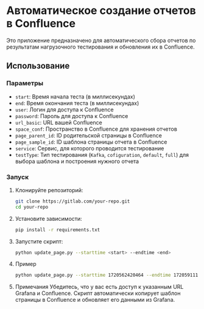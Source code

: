 # Автоматическое создание отчетов в Confluence

Это приложение предназначено для автоматического сбора отчетов по результатам нагрузочного тестирования и обновления их в Confluence.

## Использование

### Параметры

- `start`: Время начала теста (в миллисекундах)
- `end`: Время окончания теста (в миллисекундах)
- `user`: Логин для доступа к Confluence
- `password`: Пароль для доступа к Confluence
- `url_basic`: URL вашей Confluence
- `space_conf`: Пространство в Confluence для хранения отчетов
- `page_parent_id`: ID родительской страницы в Confluence
- `page_sample_id`: ID шаблона страницы отчета в Confluence
- `service`: Сервис, для которого проводится тестирование
- `testType`: Тип тестирования (`Kafka`, `cofiguration`, `default`, `full`) для выбора шаблона и построения нужного отчета

### Запуск

1. Клонируйте репозиторий:
   ```sh
   git clone https://gitlab.com/your-repo.git
   cd your-repo

2. Установите зависимости:
   ```sh
   pip install -r requirements.txt

3. Запустите скрипт:
   ```sh
   python update_page.py --starttime <start> --endtime <end>

4. Пример
   ```sh
   python update_page.py --starttime 1720562420464 --endtime 1720591114582

5. Примечания
Убедитесь, что у вас есть доступ к указанным URL Grafana и Confluence.
Скрипт автоматически копирует шаблон страницы в Confluence и обновляет его данными из Grafana.
